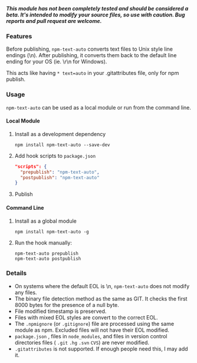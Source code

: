 ***This module has not been completely tested and should be considered a beta. It's intended to modify your source files, so use with caution. Bug reports and pull request are welcome.***

### Features ###
Before publishing, `npm-text-auto` converts text files to Unix style line endings (\n). After publishing, it converts them back to the default line ending for your OS (ie. \r\n for Windows).

This acts like having `* text=auto` in your .gitattributes file, only for npm publish.

### Usage ###
`npm-text-auto` can be used as a local module or run from the command line.

#### Local Module ####
1. Install as a development dependency

	```shell
	npm install npm-text-auto --save-dev
	```

2. Add hook scripts to `package.json`
	```json
	"scripts": {
	  "prepublish": "npm-text-auto",
	  "postpublish": "npm-text-auto"
	}
	```
3. Publish

#### Command Line ####
1. Install as a global module

	```shell
	npm install npm-text-auto -g
	```

2. Run the hook manually:
	```shell
	npm-text-auto prepublish
	npm-text-auto postpublish
	```

### Details ###
* On systems where the default EOL is \n, `npm-text-auto` does not modify any files.
* The binary file detection method as the same as GIT. It checks the first 8000 bytes for the presence of a null byte.
* File modified timestamp is preserved.
* Files with mixed EOL styles are convert to the correct EOL.
* The `.npmignore` (or `.gitignore`) file are processed using the same module as npm. Excluded files will not have their EOL modified.
* `package.json` , files in `node_modules`, and files in version control directories files ( `.git` `.hg` `.svn` `CVS`) are never modified.
* `.gitattributes` is not supported. If enough people need this, I may add it.
